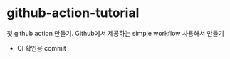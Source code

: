 # github-action-tutorial
첫 github action 만들기. Github에서 제공하는 simple workflow 사용해서  만들기

- CI 확인용 commit
